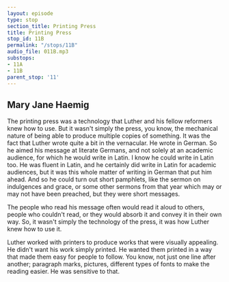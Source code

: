 ```yaml
---
layout: episode
type: stop
section_title: Printing Press
title: Printing Press
stop_id: 11B
permalink: "/stops/11B"
audio_file: 011B.mp3
substops:
- 11A
- 11B
parent_stop: '11'
---
```


## Mary Jane Haemig

The printing press was a technology that Luther and his fellow reformers knew how to use. But it wasn't simply the press, you know, the mechanical nature of being able to produce multiple copies of something. It was the fact that Luther wrote quite a bit in the vernacular. He wrote in German. So he aimed his message at literate Germans, and not solely at an academic audience, for which he would write in Latin. I know he could write in Latin too. He was fluent in Latin, and he certainly did write in Latin for academic audiences, but it was this whole matter of writing in German that put him ahead. And so he could turn out short pamphlets, like the sermon on indulgences and grace, or some other sermons from that year which may or may not have been preached, but they were short messages.

The people who read his message often would read it aloud to others, people who couldn't read, or they would absorb it and convey it in their own way. So, it wasn't simply the technology of the press, it was how Luther knew how to use it.

Luther worked with printers to produce works that were visually appealing. He didn't want his work simply printed. He wanted them printed in a way that made them easy for people to follow. You know, not just one line after another; paragraph marks, pictures, different types of fonts to make the reading easier. He was sensitive to that.
